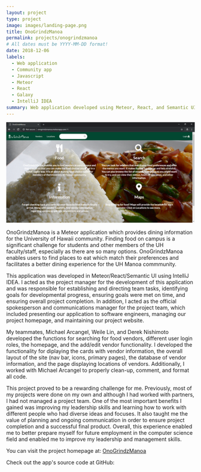 ```yaml
---
layout: project
type: project
image: images/landing-page.png
title: OnoGrindzManoa
permalink: projects/onogrindzmanoa
# All dates must be YYYY-MM-DD format!
date: 2018-12-06
labels:
  - Web application
  - Community app
  - Javascript
  - Meteor
  - React
  - Galaxy
  - IntelliJ IDEA
summary: Web application developed using Meteor, React, and Semantic UI in IntelliJ IDEA. Final project for my Software Engineering course at University of Hawaii - Manoa.
---
```


<div class="ui large rounded images">
  <img class="ui image" src="../images/landing-page.png ">
</div>

OnoGrindzManoa is a Meteor application which provides dining information for the University of Hawaii community. Finding food on campus is a significant challenge for students and other members of the UH faculty/staff, especially as there are so many options. OnoGrindzManoa enables users to find places to eat which match their preferences and facilitates a better dining experience for the UH Manoa commmunity. 

This application was developed in Meteor/React/Semantic UI using IntelliJ IDEA. I acted as the project manager for the development of this application and was responsible for establishing and directing team tasks, identifying goals for developmental progress, ensuring goals were met on time, and ensuring overall project completion. In addition, I acted as the official spokesperson and communications manager for the project team, which included presenting our application to software engineers, managing our project homepage, and maintaining our project website. 

My teammates, Michael Arcangel, Weile Lin, and Derek Nishimoto developed the functions for searching for food vendors, different user login roles, the homepage, and the add/edit vendor functionality. I developed the functionality for diplaying the cards with vendor information, the overall layout of the site (nav bar, icons, primary pages), the database of vendor information, and the page displaying locations of vendors. Additionally, I worked with Michael Arcangel to properly clean-up, comment, and format all code.

This project proved to be a rewarding challenge for me. Previously, most of my projects were done on my own and although I had worked with partners, I had not managed a project team. One of the most important benefits I gained was improving my leadership skills and learning how to work with different people who had diverse ideas and focuses. It also taught me the value of planning and ongoing communication in order to ensure project completion and a successful final product. Overall, this experience enabled me to better prepare myself for future employment in the computer science field and enabled me to improve my leadership and management skills.

You can visit the project homepage at: [OnoGrindzManoa](https://onogrindzmanoa.github.io/)

Check out the app's source code at GitHub: <a href="https://github.com/onogrindzmanoa/onogrindzmanoa"><i class="large github icon"></i></a>




